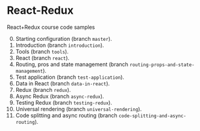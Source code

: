 # React-Redux
React+Redux course code samples

0. Starting configuration (branch `master`).
1. Introduction (branch `introduction`).
2. Tools (branch `tools`).
3. React (branch `react`).
4. Routing, pros and state management (branch `routing-props-and-state-management`).
5. Test application (branch `test-application`).
6. Data in React (branch `data-in-react`).
7. Redux (branch `redux`).
8. Async Redux (branch `async-redux`).
9. Testing Redux (branch `testing-redux`).
10. Universal rendering (branch `universal-rendering`).
11. Code splitting and async routing (branch `code-splitting-and-async-routing`).
